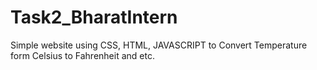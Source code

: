 # Task2_BharatIntern
Simple website using CSS, HTML, JAVASCRIPT to Convert Temperature form Celsius to Fahrenheit and etc.
